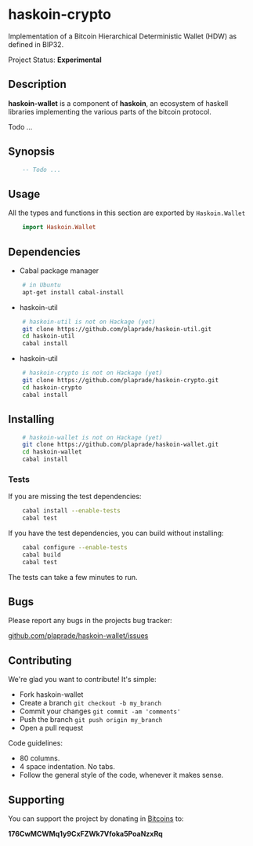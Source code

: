 # haskoin-crypto

Implementation of a Bitcoin Hierarchical Deterministic Wallet (HDW) as defined
in BIP32.

Project Status: **Experimental**

## Description

**haskoin-wallet** is a component of **haskoin**, an ecosystem of haskell
libraries implementing the various parts of the bitcoin protocol.

Todo ...

## Synopsis

```haskell
    -- Todo ...
```

## Usage

All the types and functions in this section are exported by `Haskoin.Wallet`

```haskell
    import Haskoin.Wallet
```
## Dependencies

- Cabal package manager

```sh
    # in Ubuntu
    apt-get install cabal-install
```

- haskoin-util

```sh
    # haskoin-util is not on Hackage (yet) 
    git clone https://github.com/plaprade/haskoin-util.git
    cd haskoin-util
    cabal install
```

- haskoin-util

```sh
    # haskoin-crypto is not on Hackage (yet) 
    git clone https://github.com/plaprade/haskoin-crypto.git
    cd haskoin-crypto
    cabal install
```

## Installing

```sh
    # haskoin-wallet is not on Hackage (yet) 
    git clone https://github.com/plaprade/haskoin-wallet.git
    cd haskoin-wallet
    cabal install
```

### Tests

If you are missing the test dependencies:

```sh
    cabal install --enable-tests
    cabal test
```

If you have the test dependencies, you can build without installing:

```sh
    cabal configure --enable-tests
    cabal build
    cabal test
```

The tests can take a few minutes to run.

## Bugs

Please report any bugs in the projects bug tracker:

[github.com/plaprade/haskoin-wallet/issues](http://github.com/plaprade/haskoin-wallet/issues)

## Contributing

We're glad you want to contribute! It's simple:

- Fork haskoin-wallet
- Create a branch `git checkout -b my_branch`
- Commit your changes `git commit -am 'comments'`
- Push the branch `git push origin my_branch`
- Open a pull request

Code guidelines:

- 80 columns.
- 4 space indentation. No tabs.
- Follow the general style of the code, whenever it makes sense.

## Supporting

You can support the project by donating in [Bitcoins](http://www.bitcoin.org)
to:

**176CwMCWMq1y9CxFZWk7Vfoka5PoaNzxRq**

